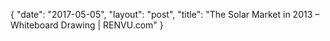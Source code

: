 {
   "date": "2017-05-05",
   "layout": "post",
   "title": "The Solar Market in 2013 – Whiteboard Drawing | RENVU.com"
}

